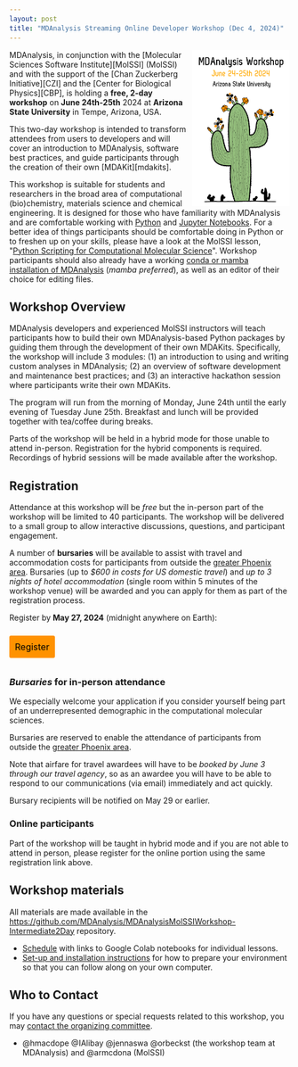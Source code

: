 ```yaml
---
layout: post
title: "MDAnalysis Streaming Online Developer Workshop (Dec 4, 2024)"
---
```


<img
src="/public/images/ASUworkshop_cactus.png"
title="MDAnalysis ASU workshop 2024" alt="MDAnalysis Workshop June 24-25th, 2024 at Arizona State University"
style="float: right; height: 20em; " />


MDAnalysis, in conjunction with the [Molecular Sciences Software Institute][MolSSI]
(MolSSI) and with the support of the [Chan Zuckerberg Initiative][CZI] and the
[Center for Biological Physics][CBP], is holding a **free, 2-day workshop** on **June
24th-25th** 2024 at **Arizona State University** in Tempe, Arizona, USA.

This two-day workshop is intended to transform attendees from users to
developers and will cover an introduction to MDAnalysis, software best
practices, and guide participants through the creation of their own [MDAKit][mdakits].

This workshop is suitable for students and researchers in the broad area
of computational (bio)chemistry, materials science and chemical engineering. It
is designed for those who have familiarity with MDAnalysis and are
comfortable working with [Python](https://www.python.org/) and [Jupyter
Notebooks](https://jupyter-notebook.readthedocs.io/en/stable/). For a better idea of things participants should be comfortable doing in Python or to freshen up on your skills, please have a look at the MolSSI lesson, "[Python Scripting for Computational Molecular Science](https://education.molssi.org/python_scripting_cms/)". Workshop
participants should also already have a working [conda or mamba installation of
MDAnalysis](https://userguide.mdanalysis.org/stable/installation.html) (*mamba
preferred*), as well as an editor of their choice for editing files.


## Workshop Overview

MDAnalysis developers and experienced MolSSI instructors will teach
participants how to build their own MDAnalysis-based Python packages by guiding
them through the development of their own MDAKits. Specifically, the workshop
will include 3 modules: (1) an introduction to using and writing custom
analyses in MDAnalysis; (2) an overview of software development and maintenance
best practices; and (3) an interactive hackathon session where participants
write their own MDAKits.

The program will run from the morning of Monday, June 24th until the early
evening of Tuesday June 25th. Breakfast and lunch will be provided
together with tea/coffee during breaks.

Parts of the workshop will be held in a hybrid mode for those unable to attend
in-person. Registration for the hybrid components is required. Recordings of
hybrid sessions will be made available after the workshop.




## Registration

Attendance at this workshop will be *free* but the in-person part of the
workshop will be limited to 40 participants. The workshop will be delivered to
a small group to allow interactive discussions, questions, and participant
engagement.

A number of **bursaries** will be available to assist with travel and
accommodation costs for participants from outside the [greater Phoenix
area](https://en.wikipedia.org/wiki/Phoenix_metropolitan_area). Bursaries (up
to *$600 in costs for US domestic travel*) and *up to 3 nights of hotel
accommodation* (single room within 5 minutes of the workshop venue) will be
awarded and you can apply for them as part of the registration process.

Register by **May 27, 2024** (midnight anywhere on Earth):

<a href="https://forms.gle/UeiFJ6rbnXnhosnWA" target="_blank" style="background:#FF9200;padding:10px;margin:10px 0px;text-align:center;text-decoration:none;font-size:12pt;color:#000000;display:inline-block;border-radius:3px">Register</a>

### *Bursaries* for in-person attendance

We especially welcome your application if you consider yourself being part of
an underrepresented demographic in the computational molecular sciences.

Bursaries are reserved to enable the attendance of participants from outside
the [greater Phoenix area](https://en.wikipedia.org/wiki/Phoenix_metropolitan_area).

Note that airfare for travel awardees will have to be *booked by June 3 through
our travel agency*, so as an awardee you will have to be able to
respond to our communications (via email) immediately and act quickly.

Bursary recipients will be notified on May 29 or earlier. 


### Online participants

Part of the workshop will be taught in hybrid mode and if you are not able to
attend in person, please register for the online portion using the same
registration link above.








## Workshop materials
All materials are made available in the https://github.com/MDAnalysis/MDAnalysisMolSSIWorkshop-Intermediate2Day repository.

* [Schedule](https://github.com/MDAnalysis/MDAnalysisMolSSIWorkshop-Intermediate2Day/blob/jun24-ws/README.md) with links to Google Colab notebooks for individual lessons.
* [Set-up and installation instructions](https://github.com/MDAnalysis/MDAnalysisMolSSIWorkshop-Intermediate2Day/blob/jun24-ws/INSTALL.md) for how to prepare your environment so that you can follow along on your own computer.

## Who to Contact

If you have any questions or special requests related to this workshop, you may [contact the organizing committee](mailto:workshops@mdanalysis.org).

- @hmacdope @IAlibay @jennaswa @orbeckst (the workshop team at MDAnalysis) and @armcdona (MolSSI)



[ASU]: https://www.asu.edu

